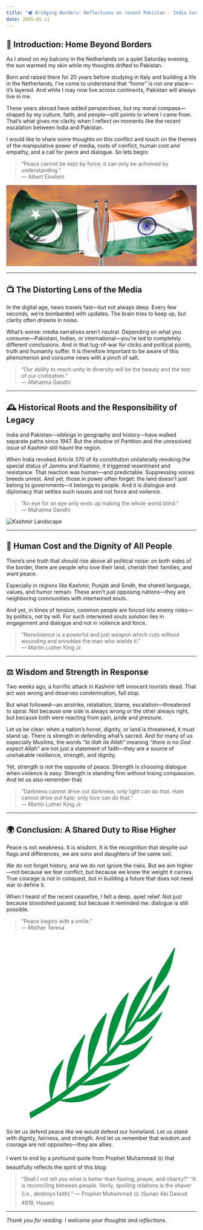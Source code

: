 ```yaml
---
title: "🕊️ Bridging Borders: Reflections on recent Pakistan - India Conflict"
date: 2025-05-11
---
```


## 🏡 Introduction: Home Beyond Borders

As I stood on my balcony in the Netherlands on a quiet Saturday evening, the sun warmed my skin while my thoughts drifted to Pakistan.

Born and raised there for 20 years before studying in Italy and building a life in the Netherlands, I’ve come to understand that *“home”* is not one place—it’s layered. And while I may now live across continents, Pakistan will always live in me.

These years abroad have added perspectives, but my moral compass—shaped by my culture, faith, and people—still points to where I came from. That’s what gives me clarity when I reflect on moments like the recent escalation between India and Pakistan. 

I would like to share some thoughts on this conflict and touch on the themes of the manipulative power of media, roots of conflict, human cost and empathy, and a call for piece and dialogue. So lets begin:

> “Peace cannot be kept by force; it can only be achieved by understanding.”  
> — Albert Einstein

![India and Pakistan Flags](flags.jpg)

---

## 📺 The Distorting Lens of the Media

In the digital age, news travels fast—but not always deep. Every few seconds, we’re bombarded with updates. The brain tries to keep up, but clarity often drowns in noise.

What’s worse: media narratives aren’t neutral. Depending on what you consume—Pakistani, Indian, or international—you’re led to completely different conclusions. And in that tug-of-war for clicks and political points, truth and humanity suffer. It is therefore important to be aware of this phenomenon and consume news with a pinch of salt.

> “Our ability to reach unity in diversity will be the beauty and the test of our civilization.”  
> — Mahatma Gandhi

---

## 🕰️ Historical Roots and the Responsibility of Legacy

India and Pakistan—siblings in geography and history—have walked separate paths since 1947. But the shadow of Partition and the unresolved issue of Kashmir still haunt the region.

When India revoked Article 370 of its constitution unilaterally revoking the special status of Jammu and Kashmir, it triggered resentment and resistance. That reaction was human—and predictable. Suppressing voices breeds unrest. And yet, those in power often forget: the land doesn’t just belong to governments—it belongs to people. And it is dialogue and diplomacy that settles such issues and not force and voilence.

> “An eye for an eye only ends up making the whole world blind.”  
> — Mahatma Gandhi

![Kashmir Landscape](IMG_2550.JPG)

---

## 👥 Human Cost and the Dignity of All People

There’s one truth that should rise above all political noise: on both sides of the border, there are people who love their land, cherish their families, and want peace.

Especially in regions like Kashmir, Punjab and Sindh, the shared language, values, and humor remain. These aren’t just opposing nations—they are neighboring communities with intertwined souls.

And yet, in times of tension, common people are forced into enemy roles—by politics, not by will. For such interwined souls solution lies in engagement and dialogue and not in voilence and force. 

> “Nonviolence is a powerful and just weapon which cuts without wounding and ennobles the man who wields it.”  
> — Martin Luther King Jr.

---

## ⚖️ Wisdom and Strength in Response

Two weeks ago, a horrific attack in Kashmir left innocent tourists dead. That act was wrong and deserves condemnation, full stop.

But what followed—an airstrike, retaliation, blame, escalation—threatened to spiral. Not because one side is always wrong or the other always right, but because both were reacting from pain, pride and pressure.

Let us be clear: when a nation’s honor, dignity, or land is threatened, it must stand up. There is strength in defending what’s sacred. And for many of us especially Muslims, the words *“la illah ila Allah”* meaning *“there is no God expect Allah”* are not just a statement of faith—they are a source of unshakable resilience, strength, and dignity.

Yet, strength is not the opposite of peace. Strength is choosing dialogue when violence is easy. Strength is standing firm without losing compassion. And let us also remember that:

> “Darkness cannot drive out darkness; only light can do that. Hate cannot drive out hate; only love can do that.”  
> — Martin Luther King Jr.

---

## 🌍 Conclusion: A Shared Duty to Rise Higher

Peace is not weakness. It is wisdom. It is the recognition that despite our flags and differences, we are sons and daughters of the same soil.

We do not forget history, and we do not ignore the risks. But we aim higher—not because we fear conflict, but because we know the weight it carries. True courage is not in conquest, but in building a future that does not need war to define it.

When I heard of the recent ceasefire, I felt a deep, quiet relief. Not just because bloodshed paused, but because it reminded me: dialogue is still possible.

> “Peace begins with a smile.”  
> — Mother Teresa

![Peace Symbol](peace.jpg)

So let us defend peace like we would defend our homeland. Let us stand with dignity, fairness, and strength. And let us remember that wisdom and courage are not opposites—they are allies. 

I want to end by a profound quote from Prophet Muhammad ﷺ that beautifully reflects the spirit of this blog:

> “Shall I not tell you what is better than fasting, prayer, and charity?”
“It is reconciling between people. Verily, spoiling relations is the shaver (i.e., destroys faith).”
> — Prophet Muhammad ﷺ (Sunan Abi Dawud 4919, Hasan) 

---

*Thank you for reading. I welcome your thoughts and reflections.*


